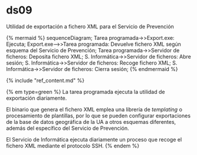 # ds09

Utilidad de exportación a fichero XML para el Servicio de Prevención

{% mermaid %}
sequenceDiagram;
Tarea programada->>Export.exe: Ejecuta;
Export.exe-->>Tarea programada: Devuelve fichero XML según esquema del Servicio de Prevención;
Tarea programada->>Servidor de ficheros: Deposita fichero XML;
S. Informática->>Servidor de ficheros: Abre sesión;
S. Informática->>Servidor de ficheros: Recoge fichero XML;
S. Informática->>Servidor de ficheros: Cierra sesión;
{% endmermaid %}

{% include "ref_content.md" %}

<!--sec data-title="⌨ Notas de los desarrolladores" data-id="devnotes09" ces-->
{% em type=green %}
La tarea programada ejecuta la utilidad de exportación diariamente.

El binario que genera el fichero XML emplea una librería de *templating* o procesamiento de plantillas, por lo que se pueden configurar exportaciones de la base de datos geográfica de la UA a otros esquemas diferentes, además del específico del Servicio de Prevención.

El Servicio de Informática ejecuta diariamente un proceso que recoge el fichero XML mediante el protocolo SSH.
{% endem %}
<!--endsec-->
